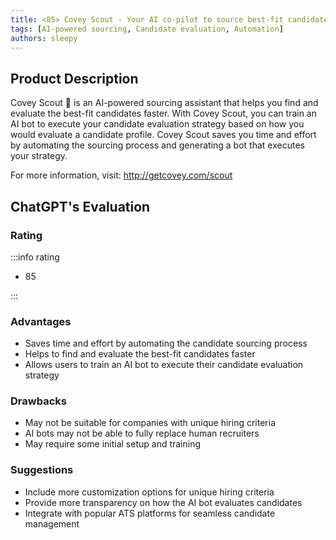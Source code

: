 ```yaml
---
title: <85> Covey Scout - Your AI co-pilot to source best-fit candidates faster
tags: [AI-powered sourcing, Candidate evaluation, Automation]
authors: sleepy
---
```


## Product Description

Covey Scout 🤖 is an AI-powered sourcing assistant that helps you find and evaluate the best-fit candidates faster. With Covey Scout, you can train an AI bot to execute your candidate evaluation strategy based on how you would evaluate a candidate profile. Covey Scout saves you time and effort by automating the sourcing process and generating a bot that executes your strategy.

For more information, visit: http://getcovey.com/scout

## ChatGPT's Evaluation

### Rating

:::info rating

- 85

:::

### Advantages

- Saves time and effort by automating the candidate sourcing process
- Helps to find and evaluate the best-fit candidates faster
- Allows users to train an AI bot to execute their candidate evaluation strategy


### Drawbacks

- May not be suitable for companies with unique hiring criteria
- AI bots may not be able to fully replace human recruiters
- May require some initial setup and training

### Suggestions

- Include more customization options for unique hiring criteria
- Provide more transparency on how the AI bot evaluates candidates
- Integrate with popular ATS platforms for seamless candidate management